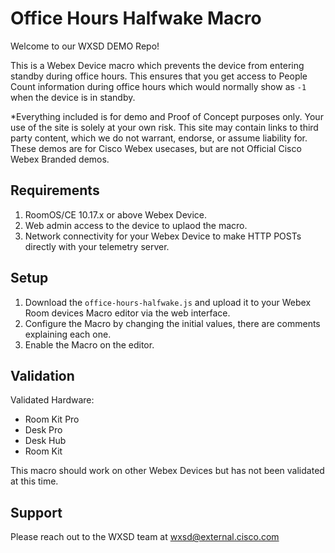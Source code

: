 # Office Hours Halfwake Macro

Welcome to our WXSD DEMO Repo!

This is a Webex Device macro which prevents the device from entering standby during office hours. This ensures that you get access to People Count information during office hours which would normally show as ``-1`` when the device is in standby.

*Everything included is for demo and Proof of Concept purposes only. Your use of the site is solely at your own risk. This site may contain links to third party content, which we do not warrant, endorse, or assume liability for. These demos are for Cisco Webex usecases, but are not Official Cisco Webex Branded demos.

## Requirements

1. RoomOS/CE 10.17.x or above Webex Device.
2. Web admin access to the device to uplaod the macro.
3. Network connectivity for your Webex Device to make HTTP POSTs directly with your telemetry server.

## Setup

1. Download the ``office-hours-halfwake.js`` and upload it to your Webex Room devices Macro editor via the web interface.
2. Configure the Macro by changing the initial values, there are comments explaining each one.
3. Enable the Macro on the editor.

## Validation

Validated Hardware:

* Room Kit Pro
* Desk Pro
* Desk Hub
* Room Kit

This macro should work on other Webex Devices but has not been validated at this time.

## Support

Please reach out to the WXSD team at [wxsd@external.cisco.com](mailto:wxsd@external.cisco.com?subject=office-hours-halfwake-macro)

